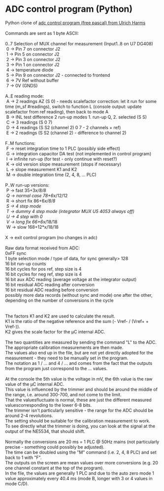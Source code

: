 # ADC control program (Python)<br>
Python clone of [adc control program (free pascal) from Ulrich Harms](https://www.eevblog.com/forum/metrology/diy-high-resolution-multi-slope-converter/msg3616117/#msg3616117)<br>
<br>
Commands are sent as 1 byte ASCII:<br>
<br>
0..7 Selection of MUX channel for measurement (Input1..8 on U7 DG408)<br>
&nbsp;0 -> Pin 7 on connector J2<br>
&nbsp;1 -> Pin 5 on connector J2<br>
&nbsp;2 -> Pin 3 on connector J2<br>
&nbsp;3 -> Pin 1 on connector J2<br>
&nbsp;4 -> temperature diode<br>
&nbsp;5 -> Pin 9 on connector J2 - connected to frontend<br>
&nbsp;6 -> 7V Ref without buffer<br>
&nbsp;7 -> 0V (GNDS)<br>
<br>
A..E reading mode:<br>
&nbsp;A -> 2 readings AZ (S 0) - needs scalefactor correction: let it run for some time (m_sf #readings), switch to function L (console output: update scalefactor from ref reading), then back to mode A<br>
&nbsp;B -> INL test difference 2 run-up modes 1. run-up Q, 2. selected (S S)<br>
&nbsp;C -> 3 readings (S 0 7)<br>
&nbsp;D -> 4 readings (S S2 (channel 2) 0 7 - 2 channels + ref)<br>
&nbsp;E -> 2 readings (S S2 (channel 2) - difference to channel 2)<br>
<br>
F..M functions:<br>
&nbsp;F -> reset integration time to 1 PLC (possibly side effect)<br>
&nbsp;G -> integration capacitor DA test (not implemented in control program)<br>
&nbsp;I -> infinite run-up (for test - only continue with reset?)<br>
&nbsp;K -> old version slope measurement (stops if necessary)<br>
&nbsp;L -> slope measurement K1 and K2<br>
&nbsp;M -> double integration time (2, 4, 8, ... PLC)<br>
<br>
P..W run-up versions:<br>
&nbsp;P -> fast 35+3*x/8/8<br>
&nbsp;Q -> normal case 78+6*x/12/12<br>
&nbsp;R -> short fix 86+6*x/8/8<br>
&nbsp;S -> 4 step mode<br>
&nbsp;T -> dummy 4 step mode (integrator MUX U5 4053 always off)<br>
&nbsp;U -> 4 step with 0<br>
&nbsp;V -> long fix 66+6*x/18/18<br>
&nbsp;W -> slow 168+12*x/18/18<br>
<br>
X -> exit control program (no changes in adc)<br>
<br>
Raw data format received from ADC:<br>
0xFF sync<br>
1 byte selection mode / type of data, for sync generally> 128<br>
16 bit run-up counts<br>
16 bit cycles for pos ref, step size is 4<br>
16 bit cycles for neg ref, step size is 4<br>
16 bit aux ADC reading (average voltage at the integrator output)<br>
16 bit residual ADC reading after conversion<br>
16 bit residual ADC reading before conversion<br>
possibly more data records (without sync and mode) one after the other, depending on the number of conversions in the cycle<br>
<br>
<br>
The factors K1 and K2 are used to calculate the result.<br>
K1 is the ratio of the negative reference and the sum (- Vref- / (Vref+ + Vref-)).<br>
K2 gives the scale factor for the µC internal ADC.<br>
<br>
The two quantities are measured by sending the command "L" to the ADC.<br>
The appropriate calibration measurements are then made.<br>
The values ​​also end up in the file, but are not yet directly adopted for the measurement - they need to be manually set in the program.<br>
The notation as 1 / ... and 4 / ... and comes from the fact that the outputs from the program just correspond to the ... values.<br>
<br>
At the console the 5th value is the voltage in mV, the 6th value is the raw value of the µC internal ADC.<br>
This value is influenced by the trimmer and should be around the middle of the range, i.e. around 300-700, and not come to the limit.<br>
That the values ​​fluctuate is normal, these are just the different measured values ​​corresponding to the lower 6-8 bits.<br>
The trimmer isn't particularly sensitive - the range for the ADC should be around 2-4 revolutions.<br>
The setting should be suitable for the calibration measurement to work.<br>
To see directly what the trimmer is doing, you can look at the signal at the output of the NE5534, that should shift.<br>
<br>
Normally the conversions are 20 ms = 1 PLC @ 50Hz mains (not particularly precise - something could possibly be adjusted).<br>
The time can be doubled using the "M" command (i.e. 2, 4, 8 PLC) and set back to 1 with "F".<br>
The outputs on the screen are mean values ​​over more conversions (e.g. 20 one channel constant at the top of the program).<br>
In the file, the values ​​are generally 1 PLC and due to the auto zero mode 1 value approximately every 40.4 ms (mode B, longer with 3 or 4 values in mode C/D).<br>
<br>
